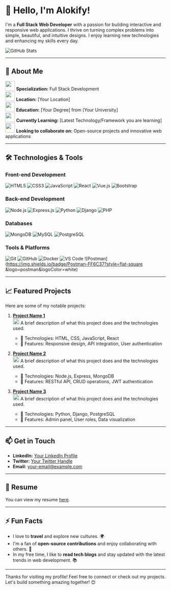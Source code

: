 # 👋 Hello, I'm Alokify!

I'm a **Full Stack Web Developer** with a passion for building interactive and responsive web applications. I thrive on turning complex problems into simple, beautiful, and intuitive designs. I enjoy learning new technologies and enhancing my skills every day.

![GitHub Stats](https://github-readme-stats.vercel.app/api?username=your-github-username&show_icons=true&theme=radical)

---

## 🌱 About Me

<img src="https://img.icons8.com/ios-filled/50/000000/code.png" width="30" height="30"/> **Specialization:** Full Stack Development  
<img src="https://img.icons8.com/ios-filled/50/000000/map-marker.png" width="30" height="30"/> **Location:** [Your Location]  
<img src="https://img.icons8.com/ios-filled/50/000000/graduation-cap.png" width="30" height="30"/> **Education:** [Your Degree] from [Your University]  
<img src="https://img.icons8.com/ios-filled/50/000000/learning.png" width="30" height="30"/> **Currently Learning:** [Latest Technology/Framework you are learning]  
<img src="https://img.icons8.com/ios-filled/50/000000/teamwork.png" width="30" height="30"/> **Looking to collaborate on:** Open-source projects and innovative web applications  

---

## 🛠️ Technologies & Tools

### Front-end Development
![HTML5](https://img.shields.io/badge/HTML5-E34F26?style=flat-square&logo=html5&logoColor=white) 
![CSS3](https://img.shields.io/badge/CSS3-1572B6?style=flat-square&logo=css3&logoColor=white) 
![JavaScript](https://img.shields.io/badge/JavaScript-F7DF1E?style=flat-square&logo=javascript&logoColor=black) 
![React](https://img.shields.io/badge/React-61DAFB?style=flat-square&logo=react&logoColor=black) 
![Vue.js](https://img.shields.io/badge/Vue.js-4FC08D?style=flat-square&logo=vue.js&logoColor=white) 
![Bootstrap](https://img.shields.io/badge/Bootstrap-7952B3?style=flat-square&logo=bootstrap&logoColor=white)

### Back-end Development
![Node.js](https://img.shields.io/badge/Node.js-339933?style=flat-square&logo=nodedotjs&logoColor=white) 
![Express.js](https://img.shields.io/badge/Express.js-000000?style=flat-square&logo=express&logoColor=white) 
![Python](https://img.shields.io/badge/Python-3776AB?style=flat-square&logo=python&logoColor=white) 
![Django](https://img.shields.io/badge/Django-092E20?style=flat-square&logo=django&logoColor=white) 
![PHP](https://img.shields.io/badge/PHP-777BB4?style=flat-square&logo=php&logoColor=white)

### Databases
![MongoDB](https://img.shields.io/badge/MongoDB-47A248?style=flat-square&logo=mongodb&logoColor=white) 
![MySQL](https://img.shields.io/badge/MySQL-4479A1?style=flat-square&logo=mysql&logoColor=white) 
![PostgreSQL](https://img.shields.io/badge/PostgreSQL-4169E1?style=flat-square&logo=postgresql&logoColor=white)

### Tools & Platforms
![Git](https://img.shields.io/badge/Git-F05032?style=flat-square&logo=git&logoColor=white) 
![GitHub](https://img.shields.io/badge/GitHub-181717?style=flat-square&logo=github&logoColor=white) 
![Docker](https://img.shields.io/badge/Docker-2496ED?style=flat-square&logo=docker&logoColor=white) 
![VS Code](https://img.shields.io/badge/Visual%20Studio%20Code-007ACC?style=flat-square&logo=visual-studio-code&logoColor=white) 
![Postman](https://img.shields.io/badge/Postman-FF6C37?style=flat-square &logo=postman&logoColor=white)

---

## 📈 Featured Projects

Here are some of my notable projects:

1. **[Project Name 1](link-to-your-project)**  
   <img src="https://img.icons8.com/ios-filled/50/000000/project.png" width="20" height="20"/> A brief description of what this project does and the technologies used.
   - 🔧 Technologies: HTML, CSS, JavaScript, React
   - 🌟 Features: Responsive design, API integration, User authentication

2. **[Project Name 2](link-to-your-project)**  
   <img src="https://img.icons8.com/ios-filled/50/000000/project.png" width="20" height="20"/> A brief description of what this project does and the technologies used.
   - 🔧 Technologies: Node.js, Express, MongoDB
   - 🌟 Features: RESTful API, CRUD operations, JWT authentication

3. **[Project Name 3](link-to-your-project)**  
   <img src="https://img.icons8.com/ios-filled/50/000000/project.png" width="20" height="20"/> A brief description of what this project does and the technologies used.
   - 🔧 Technologies: Python, Django, PostgreSQL
   - 🌟 Features: Admin panel, User roles, Data visualization

---

## 📫 Get in Touch

- **LinkedIn:** [Your LinkedIn Profile](link-to-your-linkedin)  
- **Twitter:** [Your Twitter Handle](link-to-your-twitter)  
- **Email:** [your-email@example.com](mailto:your-email@example.com)  

---

## 📄 Resume

You can view my resume [here](link-to-your-resume).

---

## ⚡ Fun Facts

- I love to **travel** and explore new cultures. 🌍
- I'm a fan of **open-source contributions** and enjoy collaborating with others. 🤝
- In my free time, I like to **read tech blogs** and stay updated with the latest trends in web development. 📚

---

Thanks for visiting my profile! Feel free to connect or check out my projects. Let's build something amazing together! 😊
